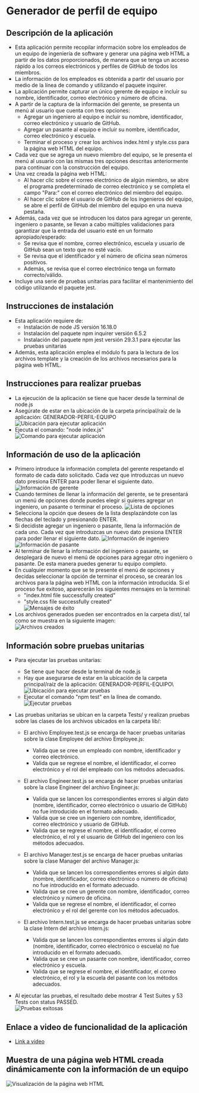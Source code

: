 # Generador de perfil de equipo  

## Descripción de la aplicación  

* Esta aplicación permite recopilar información sobre los empleados de un equipo de ingeniería de software y generar una página web HTML a partir de los datos proporcionados, de manera que se tenga un acceso rápido a los correos electrónicos y perfiles de GitHub de todos los miembros.
* La información de los empleados es obtenida a partir del usuario por medio de la línea de comando y utilizando el paquete inquirer.
* La aplicación permite capturar un único gerente de equipo e incluir su nombre, identificador, correo electrónico y número de oficina.
* A partir de la captura de la información del gerente, se presenta un menú al usuario que cuenta con tres opciones:
  * Agregar un ingeniero al equipo e incluir su nombre, identificador, correo electrónico y usuario de GitHub.
  * Agregar un pasante al equipo e incluir su nombre, identificador, correo electrónico y escuela.
  * Terminar el proceso y crear los archivos index.html y style.css para la página web HTML del equipo.
* Cada vez que se agrega un nuevo miembro del equipo, se le presenta el menú al usuario con las mismas tres opciones descritas anteriormente para continuar con la construcción del equipo.
* Una vez creada la página web HTML:
  * Al hacer clic sobre el correo electrónico de algún miembro, se abre el programa predeterminado de correo electrónico y se completa el campo "Para:" con el correo electrónico del miembro del equipo.
  * Al hacer clic sobre el usuario de GitHub de los ingenieros del equipo, se abre el perfil de GitHub del miembro del equipo en una nueva pestaña.
* Además, cada vez que se introducen los datos para agregar un gerente, ingeniero o pasante, se llevan a cabo múltiples validaciones para garantizar que la entrada del usuario esté en un formato apropiado/esperado:
  * Se revisa que el nombre, correo electrónico, escuela y usuario de GitHub sean un texto que no esté vacío.
  * Se revisa que el identificador y el número de oficina sean números positivos.
  * Además, se revisa que el correo electrónico tenga un formato correcto/válido.
* Incluye una serie de pruebas unitarias para facilitar el mantenimiento del código utilizando el paquete jest.

## Instrucciones de instalación  

* Esta aplicación requiere de:
    * Instalación de node JS versión 16.18.0
    * Instalación del paquete npm inquirer versión 6.5.2
    * Instalación del paquete npm jest versión 29.3.1 para ejecutar las pruebas unitarias
* Además, esta aplicación emplea el módulo fs para la lectura de los archivos template y la creación de los archivos necesarios para la página web HTML.

## Instrucciones para realizar pruebas  

* La ejecución de la aplicación se tiene que hacer desde la terminal de node.js
* Asegúrate de estar en la ubicación de la carpeta principal/raíz de la aplicación: GENERADOR-PERFIL-EQUIPO\
  ![Ubicación para ejecutar aplicación](./images/Path.JPG)
* Ejecuta el comando: "node index.js"  
  ![Comando para ejecutar aplicación](./images/Ejecutar.JPG)

## Información de uso de la aplicación 

* Primero introduce la información completa del gerente respetando el formato de cada dato solicitado. Cada vez que introduzcas un nuevo dato presiona ENTER para poder llenar el siguiente dato.
  ![Información de gerente](./images/Manager.JPG)
* Cuando termines de llenar la información del gerente, se te presentará un menú de opciones donde puedes elegir si quieres agregar un ingeniero, un pasante o terminar el proceso.
  ![Lista de opciones](./images/Lista.JPG)
* Selecciona la opción que desees de la lista desplazándote con las flechas del teclado y presionando ENTER.
* Si decidiste agregar un ingeniero o pasante, llena la información de cada uno. Cada vez que introduzcas un nuevo dato presiona ENTER para poder llenar el siguiente dato.
  ![Información de ingeniero](./images/Engineer.JPG)      ![Información de pasante](./images/Intern.JPG)
* Al terminar de llenar la información del ingeniero o pasante, se desplegará de nuevo el menú de opciones para agregar otro ingeniero o pasante. De esta manera puedes generar tu equipo completo.
* En cualquier momento que se te presente el menú de opciones y decidas seleccionar la opción de terminar el proceso, se crearán los archivos para la página web HTML con la información introducida. Si el proceso fue exitoso, aparecerán los siguientes mensajes en la terminal:
  * "index.html file successfully created"
  * "style.css file successfully created"  
  ![Mensajes de éxito](./images/Messages.JPG)
* Los archivos generados pueden ser encontrados en la carpeta dist/, tal como se muestra en la siguiente imagen:  
  ![Archivos creados](./images/Files.JPG)

## Información sobre pruebas unitarias

* Para ejecutar las pruebas unitarias:
  * Se tiene que hacer desde la terminal de node.js
  * Hay que asegurarse de estar en la ubicación de la carpeta principal/raíz de la aplicación: GENERADOR-PERFIL-EQUIPO\  
    ![Ubicación para ejecutar pruebas](./images/Path.JPG)
  * Ejecutar el comando "npm test" en la línea de comando.  
    ![Ejecutar pruebas](./images/EjecutarTests.JPG)

* Las pruebas unitarias se ubican en la carpeta Tests/ y realizan pruebas sobre las clases de los archivos ubicados en la carpeta lib/:

    * El archivo Employee.test.js se encarga de hacer pruebas unitarias sobre la clase Employee del archivo Employee.js:
        * Valida que se cree un empleado con nombre, identificador y correo electrónico.
        * Valida que se regrese el nombre, el identificador, el correo electrónico y el rol del empleado con los métodos adecuados.  
    
    * El archivo Engineer.test.js se encarga de hacer pruebas unitarias sobre la clase Engineer del archivo Engineer.js:
        * Valida que se lancen los correspondientes errores si algún dato (nombre, identificador, correo electrónico o usuario de GitHub) no fue introducido en el formato adecuado.
        * Valida que se cree un ingeniero con nombre, identificador, correo electrónico y usuario de GitHub.
        * Valida que se regrese el nombre, el identificador, el correo electrónico, el rol y el usuario de GitHub del ingeniero con los métodos adecuados.  

    * El archivo Manager.test.js se encarga de hacer pruebas unitarias sobre la clase Manager del archivo Manager.js:
        * Valida que se lancen los correspondientes errores si algún dato (nombre, identificador, correo electrónico o número de oficina) no fue introducido en el formato adecuado.
        * Valida que se cree un gerente con nombre, identificador, correo electrónico y número de oficina.
        * Valida que se regrese el nombre, el identificador, el correo electrónico y el rol del gerente con los métodos adecuados.  

    * El archivo Intern.test.js se encarga de hacer pruebas unitarias sobre la clase Intern del archivo Intern.js:
        * Valida que se lancen los correspondientes errores si algún dato (nombre, identificador, correo electrónico o escuela) no fue introducido en el formato adecuado.
        * Valida que se cree un pasante con nombre, identificador, correo electrónico y escuela.
        * Valida que se regrese el nombre, el identificador, el correo electrónico, el rol y la escuela del pasante con los métodos adecuados. 

* Al ejecutar las pruebas, el resultado debe mostrar 4 Test Suites y 53 Tests con status PASSED.  
  ![Pruebas exitosas](./images/PruebasExitosas.JPG)
        

## Enlace a video de funcionalidad de la aplicación

* [Link a video]()

## Muestra de una página web HTML creada dinámicamente con la información de un equipo

![Visualización de la página web HTML](./images/MuestraPagina.png)



